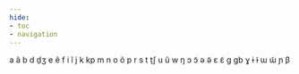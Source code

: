 ```yaml
---
hide:
- toc
- navigation
---
```

a
ã
b
d
d̠ʒ
e
ẽ
f
i
ĩ
j
k
kp
m
n
o
õ
p
r
s
t
t̠ʃ
u
ũ
w
ŋ
ɔ
ɔ̃
ə
ə̃
ɛ
ɛ̃
ɡ
ɡb
ɣ
ɨ
ɨ̃
ɯ
ɯ̃
ɲ
β
